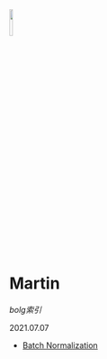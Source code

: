 <img src="https://cdn.jsdelivr.net/gh/lblbk/picgo/work/20201224164001.png" width="11%" height="11%" >

# **Martin**



*bolg索引*



2021.07.07

- [Batch Normalization](https://lblbk.github.io/blog/paper/batchnormalization)

